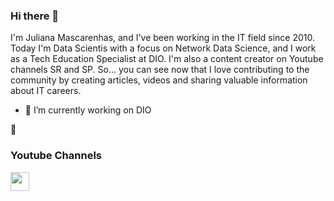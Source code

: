 ### Hi there 👋

I'm Juliana Mascarenhas, and I've been working in the IT field since 2010. Today I'm Data Scientis with a focus on Network Data Science, and I work as a Tech Education Specialist at DIO. I'm also a content creator on Youtube channels SR and SP. So... you can see now that I love contributing to the community by creating articles, videos and sharing valuable information about IT careers.


- 🔭 I’m currently working on DIO
 
📢 <h3 align="left"> Youtube Channels </h3>
<p align="left">
<a href="https://www.youtube.com/c/SimplificandoRedes" target="blank">
<img align="center" 
src="https://www.google.com/url?sa=i&url=https%3A%2F%2Fwww.flaticon.com%2Fbr%2Ficone-gratis%2Fyoutube_1384060&psig=AOvVaw1FkutnHdfRYF-WOTzxU0Es&ust=1664679831857000&source=images&cd=vfe&ved=0CAwQjRxqFwoTCLiioOKFvvoCFQAAAAAdAAAAABAD"
alt="" height="30" widht="40">
</p>


<!--
**julianazanelatto/julianazanelatto** is a ✨ _special_ ✨ repository because its `README.md` (this file) appears on your GitHub profile.

Here are some ideas to get you started:

- 🔭 I’m currently working on ...
- 🌱 I’m currently learning ...
- 👯 I’m looking to collaborate on ...
- 🤔 I’m looking for help with ...
- 💬 Ask me about ...
- 📫 How to reach me: ...
- 😄 Pronouns: ...
- ⚡ Fun fact: ...
-->
